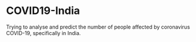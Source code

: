 # COVID19-India
Trying to analyse and predict the number of people affected by coronavirus COVID-19, specifically in India. 
